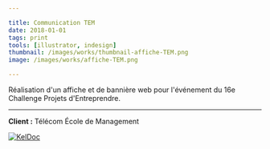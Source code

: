 ```yaml
---

title: Communication TEM
date: 2018-01-01
tags: print
tools: [illustrator, indesign]
thumbnail: /images/works/thumbnail-affiche-TEM.png
image: /images/works/affiche-TEM.png

---
```


Réalisation d'un affiche et de bannière web pour l'événement du 16e Challenge Projets d'Entreprendre.

---

**Client :** Télécom École de Management

[![KelDoc](/images/works/affiche-TEM.png)](/images/works/affiche-TEM.png)
